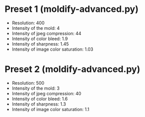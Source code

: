 # Preset 1 (moldify-advanced.py)

- Resolution: 400
- Intensity of the mold: 4
- Intensity of jpeg compression: 44
- Intensity of color bleed: 1.9
- Intensity of sharpness: 1.45
- Intensity of image color saturation: 1.03

# Preset 2 (moldify-advanced.py)

- Resolution: 500
- Intensity of the mold: 3
- Intensity of jpeg compression: 40
- Intensity of color bleed: 1.6
- Intensity of sharpness: 1.3
- Intensity of image color saturation: 1.1
